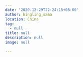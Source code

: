 ```yaml
---
date: '2020-12-29T22:24:15+08:00'
author: bingling_sama
location: China
tag:
  - null
title: null
description: null
image: null

---
```

